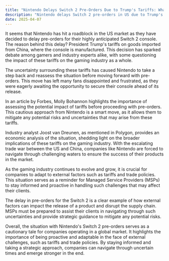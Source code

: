 ```yaml
---
title: "Nintendo Delays Switch 2 Pre-Orders Due to Trump's Tariffs: What It Means for Gamers and MSPs"
description: "Nintendo delays Switch 2 pre-orders in US due to Trump's tariffs on Chinese imports. Industry experts debate impact on gaming industry. Stay informed to navigate challenges."
date: 2025-04-07
---
```


It seems that Nintendo has hit a roadblock in the US market as they have decided to delay pre-orders for their highly anticipated Switch 2 console. The reason behind this delay? President Trump's tariffs on goods imported from China, where the console is manufactured. This decision has sparked debate among gamers and industry experts alike, with some questioning the impact of these tariffs on the gaming industry as a whole.

The uncertainty surrounding these tariffs has caused Nintendo to take a step back and reassess the situation before moving forward with pre-orders. This move has left many fans disappointed and frustrated, as they were eagerly awaiting the opportunity to secure their console ahead of its release.

In an article by Forbes, Molly Bohannon highlights the importance of assessing the potential impact of tariffs before proceeding with pre-orders. This cautious approach from Nintendo is a smart move, as it allows them to mitigate any potential risks and uncertainties that may arise from these tariffs.

Industry analyst Joost van Dreunen, as mentioned in Polygon, provides an economic analysis of the situation, shedding light on the broader implications of these tariffs on the gaming industry. With the escalating trade war between the US and China, companies like Nintendo are forced to navigate through challenging waters to ensure the success of their products in the market.

As the gaming industry continues to evolve and grow, it is crucial for companies to adapt to external factors such as tariffs and trade policies. This situation serves as a reminder for Managed Service Providers (MSPs) to stay informed and proactive in handling such challenges that may affect their clients.

The delay in pre-orders for the Switch 2 is a clear example of how external factors can impact the release of a product and disrupt the supply chain. MSPs must be prepared to assist their clients in navigating through such uncertainties and provide strategic guidance to mitigate any potential risks.

Overall, the situation with Nintendo's Switch 2 pre-orders serves as a cautionary tale for companies operating in a global market. It highlights the importance of being proactive and adaptable in the face of external challenges, such as tariffs and trade policies. By staying informed and taking a strategic approach, companies can navigate through uncertain times and emerge stronger in the end.
